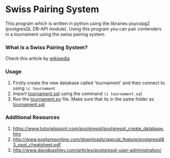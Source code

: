# Swiss Pairing System
This program which is written in python using the libraries psycopg2 (postgresQL DB-API module). Using this program you can pair contenders in a tournament using the swiss pairing system.

### What is a Swiss Pairing System?  
Check this article by [wikipedia](https://en.wikipedia.org/wiki/Swiss-system_tournament)

### Usage
1. Firstly create the new database called 'tournament' and then connect to using `\c tournament`
2. Import [tournament.sql](https://github.com/vijayj3/swiss-pairing-system/blob/master/tournament.sql) using the command `\i tournament.sql`  
3. Run the [tournament.py](https://github.com/vijayj3/swiss-pairing-system/blob/master/tournament.py) file. Make sure that its in the same folder as [tournament.sql](https://github.com/vijayj3/swiss-pairing-system/blob/master/tournament.sql)

### Additional Resources
1. https://www.tutorialspoint.com/postgresql/postgresql_create_database.htm
2. http://www.postgresonline.com/downloads/special_feature/postgresql83_psql_cheatsheet.pdf
3. http://www.davidpashley.com/articles/postgresql-user-administration/
